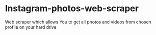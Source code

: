 # Instagram-photos-web-scraper
Web scraper which allows You to get all photos and videos from chosen profile on your hard drive
